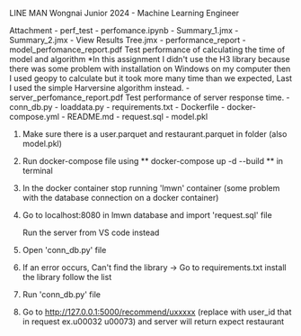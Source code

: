 LINE MAN Wongnai Junior 2024 - Machine Learning Engineer

Attachment 
	- perf_test 
		- perfomance.ipynb 
		- Summary_1.jmx
		- Summary_2.jmx
		- View Results Tree.jmx
	- performance_report
		- model_perfomance_report.pdf 
			Test performance of calculating the time of model and algorithm
			*In this assignment I didn't use the H3 library because there was some problem with installation on Windows on my computer then I used geopy to calculate but it took more many time than we expected, Last I used the simple Harversine algorithm instead.
		- server_perfomance_report.pdf
			Test performance of server response time.
	- conn_db.py
	- loaddata.py
 	- requirements.txt
	- Dockerfile
	- docker-compose.yml
	- README.md
	- request.sql
	- model.pkl

1. Make sure there is a user.parquet and restaurant.parquet in folder (also model.pkl)
2. Run docker-compose file using ** docker-compose up -d --build ** in terminal 
3. In the docker container stop running 'lmwn' container (some problem with the database connection on a docker container)
4. Go to localhost:8080 in lmwn database and import 'request.sql' file 

	Run the server from VS code instead

5. Open 'conn_db.py' file
6. If an error occurs, Can't find the library -> Go to requirements.txt install the library follow the list
6. Run 'conn_db.py' file
7. Go to http://127.0.0.1:5000/recommend/uxxxxx (replace with user_id that in request ex.u00032 u00073) and server will return expect restaurant
